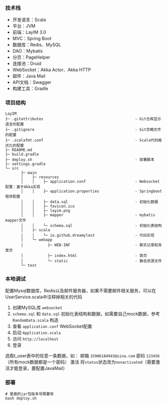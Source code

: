 ### 技术栈

- 开发语言：Scala
- 平台：JVM
- 前端：LayIM 3.0
- MVC：Spring Boot
- 数据库：Redis、MySQL
- DAO：Mybatis
- 分页：PageHelper
- 连接池：Druid
- WebSocket：Akka Actor、Akka HTTP
- 邮件：Java Mail
- API文档：Swagger
- 构建工具：Gradle

### 项目结构

```
LayIM
├─ .gitattributes                                         - Git仓库显示语言的配置
├─ .gitignore                                             - Git忽略文件的配置
├─ .scalafmt.conf                                         - Scala代码格式化的配置
├─ README.md
├─ build.gradle
├─ deploy.sh                                              - 部署脚本
├─ settings.gradle
└─ src
       ├─ main
       │    ├─ resources
       │    │    ├─ application.conf                      - Websocket配置：基于Akka实现
       │    │    ├─ application.properties                - Springboot程序配置
       │    │    ├─ data.sql                              - 初始化数据
       │    │    ├─ favicon.ico
       │    │    ├─ layim.png
       │    │    ├─ mapper                                - mybatis mapper文件
       │    │    └─ schema.sql                            - 初始化表结构
       │    ├─ scala
       │    │    └─ io.github.dreamylost                  - 代码实现   
       │    └─ webapp
       │           ├─ WEB-INF                             - 聊天记录和背景页
       │           ├─ index.html                          - 首页  
       │           └─ static                              - 静态资源文件
       └─ test
```

### 本地调试 

配置Mysql数据库，Redis以及邮件服务器，如果不需要邮件相关服务，可以在UserService.scala中注释掉相关的代码

1. 创建MySQL库 `websocket`
2. `schema.sql` 和 `data.sql` 初始化表结构和数据，如需要自己mock数据，参考 `RandomData.scala` 构造
3. 查看 `application.conf` WebSocket配置
4. 启动 `Application.scala`
5. 访问 `http://localhost`
6. 登录 

选取t_user表中的任意一条数据，如：
邮箱 `15906184943@sina.com`
密码 `123456`（所有mock数据都是一个密码）
激活 将`status`状态改为`nonactivated`（需要激活才能登录，要配置JavaMail）

### 部署

```shell
# 里面的jar包版本号需要改
bash deploy.sh
```
